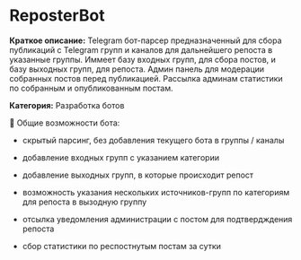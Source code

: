 # ReposterBot
**Краткое описание:** Telegram бот-парсер предназначенный для сбора публикаций с Telegram групп и каналов для дальнейшего репоста в указанные группы. Иммеет базу входных групп, для сбора постов, и базу выходных групп, для репоста. Админ панель для модерации собранных постов перед публикацией. Рассылка админам статистики по собранным и опубликованным постам.

**Категория:** Разработка ботов

🔻 Общие возможности бота: 

   - скрытый парсинг, без добавления текущего бота в группы / каналы

   - добавление входных групп с указанием категории

   - добавление выходных групп, в которые происходит репост

   - возможность указания нескольких источников-групп по категориям для репоста в вызодную группу

   - отсылка уведомления администрации с постом для подтвердждения репоста

   - сбор статистики по респостнутым постам за сутки
